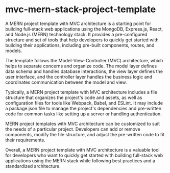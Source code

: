 # mvc-mern-stack-project-template

A MERN project template with MVC architecture is a starting point for building full-stack web applications using the MongoDB, Express.js, React, and Node.js (MERN) technology stack. It provides a pre-configured structure and set of tools that help developers to quickly get started with building their applications, including pre-built components, routes, and models.

The template follows the Model-View-Controller (MVC) architecture, which helps to separate concerns and organize code. The model layer defines data schema and handles database interactions, the view layer defines the user interface, and the controller layer handles the business logic and coordinates communication between the model and view.

Typically, a MERN project template with MVC architecture includes a file structure that organizes the project's code and assets, as well as configuration files for tools like Webpack, Babel, and ESLint. It may include a package.json file to manage the project's dependencies and pre-written code for common tasks like setting up a server or handling authentication.

MERN project templates with MVC architecture can be customized to suit the needs of a particular project. Developers can add or remove components, modify the file structure, and adjust the pre-written code to fit their requirements.

Overall, a MERN project template with MVC architecture is a valuable tool for developers who want to quickly get started with building full-stack web applications using the MERN stack while following best practices and a standardized architecture.

